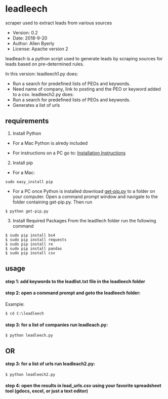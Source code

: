 # leadleech
scraper used to extract leads from various sources


* Version: 0.2
* Date: 2018-9-20
* Author: Allen Byerly
* License: Apache version 2

leadleach is a python script used to generate leads by scraping sources for leads based on pre-determined rules.

In this version:
leadleech1.py does:
- Run a search for predefined lists of PEOs and keywords.
- Need name of company, link to posting and the PEO or keyword added to a csv.
leadleech2.py does:
- Run a search for predefined lists of PEOs and keywords.
- Generates a list of urls


## requirements
1. Install Python
- For a Mac Python is alredy included

- For instructions on a PC go to: [Installation Instructions](https://github.com/pettarin/python-on-windows/)

2. Install pip
- For a Mac:
```
sudo easy_install pip
```

- For a PC once Python is installed download [get-pip.py](https://bootstrap.pypa.io/get-pip.py) to a folder on your computer. Open a command prompt window and navigate to the folder containing get-pip.py. Then run 
```
$ python get-pip.py
```

3.  Install Required Packages
From the leadllech folder run the following command
```
$ sudo pip install bs4
$ sudo pip install requests
$ sudo pip install re
$ sudo pip install pandas
$ sudo pip install csv
```

## usage

#### step 1: add keywords to the leadlist.txt file in the leadleech folder

#### step 2: open a command prompt and goto the leadleech folder:
Example:
```
$ cd C:\leadleech
```

#### step 3: for a list of companies run leadleach.py:
```
$ python leadleech.py
```
## OR

#### step 3: for a list of urls run leadleach2.py:
```
$ python leadleech2.py
```
#### step 4: open the results in lead_urls.csv using your favorite spreadsheet tool (gdocs, excel, or just a text editor)


